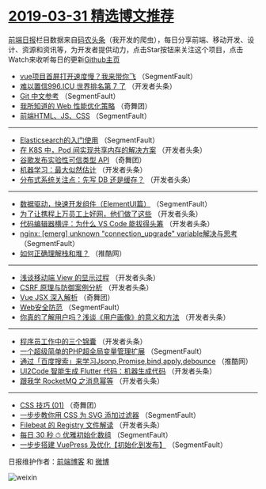 # [2019-03-31 精选博文推荐](http://hao.caibaojian.com/date/2019/03/31)

[前端日报](http://caibaojian.com/c/news)栏目数据来自[码农头条](http://hao.caibaojian.com/)（我开发的爬虫），每日分享前端、移动开发、设计、资源和资讯等，为开发者提供动力，点击Star按钮来关注这个项目，点击Watch来收听每日的更新[Github主页](https://github.com/kujian/frontendDaily)
* [vue项目首屏打开速度慢？我来带你飞](http://hao.caibaojian.com/105680.html) （SegmentFault）
* [难以置信996.ICU 世界排名第 7 了](http://hao.caibaojian.com/105590.html) （开发者头条）
* [Git 中文参考](http://hao.caibaojian.com/105672.html) （SegmentFault）
* [我所知道的 Web 性能优化策略](http://hao.caibaojian.com/105640.html) （奇舞团）
* [前端HTML、JS、CSS](http://hao.caibaojian.com/105670.html) （SegmentFault）

***
* [Elasticsearch的入门使用](http://hao.caibaojian.com/105580.html) （SegmentFault）
* [在 K8S 中，Pod 间实现共享内存的解决方案](http://hao.caibaojian.com/105608.html) （开发者头条）
* [谷歌发布实验性可信类型 API](http://hao.caibaojian.com/105641.html) （奇舞团）
* [机器学习：最大似然估计](http://hao.caibaojian.com/105684.html) （开发者头条）
* [分布式系统关注点：先写 DB 还是缓存？](http://hao.caibaojian.com/105602.html) （开发者头条）

***
* [数据驱动，快速开发组件（ElementUI篇）](http://hao.caibaojian.com/105571.html) （SegmentFault）
* [为了让携程上万员工上好网，他们做了这些](http://hao.caibaojian.com/105604.html) （开发者头条）
* [代码编辑器横评：为什么 VS Code 能拔得头筹](http://hao.caibaojian.com/105676.html) （开发者头条）
* [nginx: [emerg] unknown &quot;connection_upgrade&quot; variable解决与思考](http://hao.caibaojian.com/105582.html) （SegmentFault）
* [如何正确理解栈和堆？](http://hao.caibaojian.com/105621.html) （推酷网）

***
* [浅谈移动端 View 的显示过程](http://hao.caibaojian.com/105687.html) （开发者头条）
* [CSRF 原理与防御案例分析](http://hao.caibaojian.com/105593.html) （开发者头条）
* [Vue JSX 深入解析](http://hao.caibaojian.com/105637.html) （奇舞团）
* [Web安全防范](http://hao.caibaojian.com/105572.html) （SegmentFault）
* [你真的了解用户吗？浅谈《用户画像》的意义和方法](http://hao.caibaojian.com/105606.html) （开发者头条）

***
* [程序员工作中的三个锦囊](http://hao.caibaojian.com/105677.html) （开发者头条）
* [一个超级简单的PHP超全局变量管理扩展](http://hao.caibaojian.com/105583.html) （SegmentFault）
* [通过「百度搜索」来学习Jsonp,Promise,bind,apply,debounce](http://hao.caibaojian.com/105622.html) （推酷网）
* [UI2Code 智能生成 Flutter 代码：机器生成代码](http://hao.caibaojian.com/105688.html) （开发者头条）
* [跟我学 RocketMQ 之消息幂等](http://hao.caibaojian.com/105594.html) （开发者头条）

***
* [CSS 技巧 (01)](http://hao.caibaojian.com/105638.html) （奇舞团）
* [一步步教你用 CSS 为 SVG 添加过滤器](http://hao.caibaojian.com/105573.html) （SegmentFault）
* [Filebeat 的 Registry 文件解读](http://hao.caibaojian.com/105607.html) （开发者头条）
* [每日 30 秒 ⏱  优雅初始化数组](http://hao.caibaojian.com/105678.html) （SegmentFault）
* [一步步搭建 VuePress 及优化【初始化到发布】](http://hao.caibaojian.com/105584.html) （SegmentFault）

日报维护作者：[前端博客](http://caibaojian.com/) 和 [微博](http://caibaojian.com/go/weibo)

![weixin](https://user-images.githubusercontent.com/3055447/38468989-651132ac-3b80-11e8-8e6b-15122322a9d7.png)